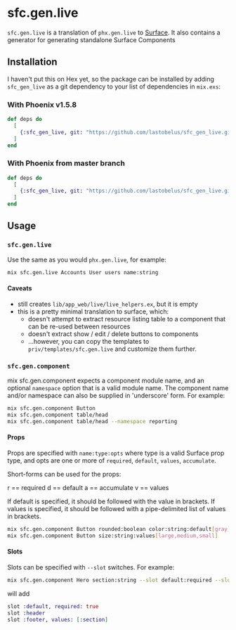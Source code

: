 # sfc.gen.live

`sfc.gen.live` is a translation of `phx.gen.live` to [Surface](https://surface-ui.org).
It also contains a generator for generating standalone Surface Components

## Installation

I haven't put this on Hex yet, so the package can be installed
by adding `sfc_gen_live` as a git dependency to your list of
dependencies in `mix.exs`:

### With Phoenix v1.5.8

```elixir
def deps do
  [
    {:sfc_gen_live, git: "https://github.com/lastobelus/sfc_gen_live.git", tag: "v1.5.8"}
  ]
end
```

### With Phoenix from master branch

```elixir
def deps do
  [
    {:sfc_gen_live, git: "https://github.com/lastobelus/sfc_gen_live.git"}
  ]
end
```

## Usage

### `sfc.gen.live`

Use the same as you would `phx.gen.live`, for example:

```bash
mix sfc.gen.live Accounts User users name:string
```

#### Caveats

- still creates `lib/app_web/live/live_helpers.ex`, but it is empty
- this is a pretty minimal translation to surface, which:
  - doesn't attempt to extract resource listing table to a component that can be re-used between resources
  - doesn't extract show / edit / delete buttons to components
  - ...however, you can copy the templates to `priv/templates/sfc.gen.live` and customize them further.

### `sfc.gen.component`

mix sfc.gen.component expects a component module name, and an optional `namespace`
option that is a valid module name.
The component name and/or namespace can also be supplied in 'underscore' form.
For example:

```bash
mix sfc.gen.component Button
mix sfc.gen.component table/head
mix sfc.gen.component table/head --namespace reporting
```

#### Props

Props are specified with `name:type:opts` where type is a valid Surface prop
type, and opts are one or more of `required`, `default`, `values`, `accumulate`.

Short-forms can be used for the props:

r == required
d == default
a == accumulate
v == values

If default is specified, it should be followed with the value in brackets.
If values is specified, it should be followed with a pipe-delimited list
of values in brackets.

```bash
mix sfc.gen.component Button rounded:boolean color:string:default[gray]
mix sfc.gen.component Button size:string:values[large,medium,small]
```

#### Slots

Slots can be specified with `--slot` switches.
For example:

```bash
mix sfc.gen.component Hero section:string --slot default:required --slot header --slot footer[section]
```

will add

```elixir
slot :default, required: true
slot :header
slot :footer, values: [:section]
```
